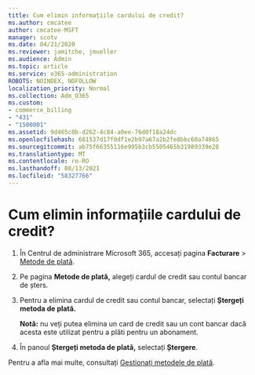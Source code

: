 ```yaml
---
title: Cum elimin informațiile cardului de credit?
ms.author: cmcatee
author: cmcatee-MSFT
manager: scotv
ms.date: 04/21/2020
ms.reviewer: jamitche, jmueller
ms.audience: Admin
ms.topic: article
ms.service: o365-administration
ROBOTS: NOINDEX, NOFOLLOW
localization_priority: Normal
ms.collection: Adm_O365
ms.custom:
- commerce_billing
- "431"
- "1500001"
ms.assetid: 9d465c0b-d262-4c84-a0ee-76d0f18a24dc
ms.openlocfilehash: 681537d17f0df1e2b97a67a2b2fe8bbc60a74865
ms.sourcegitcommit: ab75f66355116e995b3cb5505465b31989339e28
ms.translationtype: MT
ms.contentlocale: ro-RO
ms.lasthandoff: 08/13/2021
ms.locfileid: "58327766"
---
```

# <a name="how-do-i-remove-my-credit-card-information"></a>Cum elimin informațiile cardului de credit?

1. În Centrul de administrare Microsoft 365, accesați pagina **Facturare** \> [Metode de plată](https://go.microsoft.com/fwlink/p/?linkid=2018806).

2. Pe pagina **Metode de plată,** alegeți cardul de credit sau contul bancar de șters.

3. Pentru a elimina cardul de credit sau contul bancar, selectați **Ștergeți metoda de plată.**

    **Notă:** nu veți putea elimina un card de credit sau un cont bancar dacă acesta este utilizat pentru a plăti pentru un abonament.

4. În panoul **Ștergeți metoda de plată,** selectați **Ștergere**.

Pentru a afla mai multe, consultați [Gestionați metodele de plată](https://docs.microsoft.com/microsoft-365/commerce/billing-and-payments/manage-payment-methods).